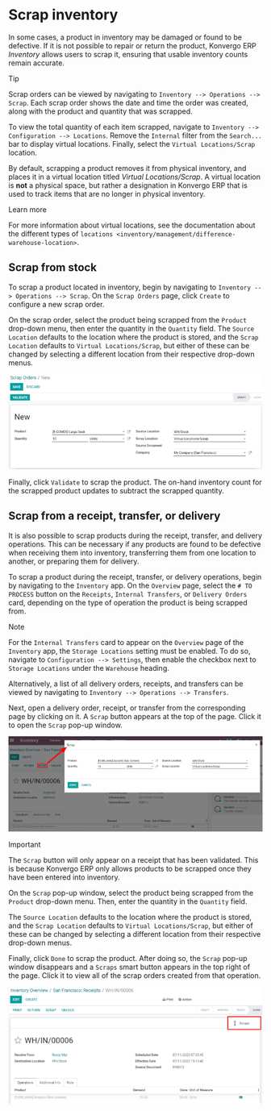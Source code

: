 # Scrap inventory

In some cases, a product in inventory may be damaged or found to be
defective. If it is not possible to repair or return the product, Konvergo ERP
*Inventory* allows users to scrap it, ensuring that usable inventory
counts remain accurate.

> [!TIP]
> Scrap orders can be viewed by navigating to
> `Inventory --> Operations --> Scrap`. Each scrap order shows the date
> and time the order was created, along with the product and quantity
> that was scrapped.
>
> To view the total quantity of each item scrapped, navigate to
> `Inventory -->
> Configuration --> Locations`. Remove the `Internal` filter from the
> `Search...` bar to display virtual locations. Finally, select the
> `Virtual
> Locations/Scrap` location.

By default, scrapping a product removes it from physical inventory, and
places it in a virtual location titled *Virtual Locations/Scrap*. A
virtual location is **not** a physical space, but rather a designation
in Konvergo ERP that is used to track items that are no longer in physical
inventory.

<div class="admonition">

Learn more

For more information about virtual locations, see the documentation
about the different types of
`locations <inventory/management/difference-warehouse-location>`.

</div>

## Scrap from stock

To scrap a product located in inventory, begin by navigating to
`Inventory -->
Operations --> Scrap`. On the `Scrap Orders` page, click `Create` to
configure a new scrap order.

On the scrap order, select the product being scrapped from the `Product`
drop-down menu, then enter the quantity in the `Quantity` field. The
`Source Location` defaults to the location where the product is stored,
and the `Scrap Location` defaults to `Virtual Locations/Scrap`, but
either of these can be changed by selecting a different location from
their respective drop-down menus.

<img src="scrap_inventory/scrap-order.png" class="align-center"
alt="A new scrap order." />

Finally, click `Validate` to scrap the product. The on-hand inventory
count for the scrapped product updates to subtract the scrapped
quantity.

## Scrap from a receipt, transfer, or delivery

It is also possible to scrap products during the receipt, transfer, and
delivery operations. This can be necessary if any products are found to
be defective when receiving them into inventory, transferring them from
one location to another, or preparing them for delivery.

To scrap a product during the receipt, transfer, or delivery operations,
begin by navigating to the `Inventory` app. On the `Overview` page,
select the `# TO
PROCESS` button on the `Receipts`, `Internal Transfers`, or `Delivery
Orders` card, depending on the type of operation the product is being
scrapped from.

> [!NOTE]
> For the `Internal Transfers` card to appear on the `Overview` page of
> the `Inventory` app, the `Storage Locations` setting must be enabled.
> To do so, navigate to `Configuration --> Settings`, then enable the
> checkbox next to `Storage Locations` under the `Warehouse` heading.

Alternatively, a list of all delivery orders, receipts, and transfers
can be viewed by navigating to `Inventory --> Operations --> Transfers`.

Next, open a delivery order, receipt, or transfer from the corresponding
page by clicking on it. A `Scrap` button appears at the top of the page.
Click it to open the `Scrap` pop-up window.

<img src="scrap_inventory/scrap-pop-up.png" class="align-center"
alt="The scrap pop-up in the Inventory app." />

> [!IMPORTANT]
> The `Scrap` button will only appear on a receipt that has been
> validated. This is because Konvergo ERP only allows products to be scrapped
> once they have been entered into inventory.

On the `Scrap` pop-up window, select the product being scrapped from the
`Product` drop-down menu. Then, enter the quantity in the `Quantity`
field.

The `Source Location` defaults to the location where the product is
stored, and the `Scrap Location` defaults to `Virtual Locations/Scrap`,
but either of these can be changed by selecting a different location
from their respective drop-down menus.

Finally, click `Done` to scrap the product. After doing so, the `Scrap`
pop-up window disappears and a `Scraps` smart button appears in the top
right of the page. Click it to view all of the scrap orders created from
that operation.

<img src="scrap_inventory/scraps-smart-button.png" class="align-center"
alt="The Scraps smart button." />
